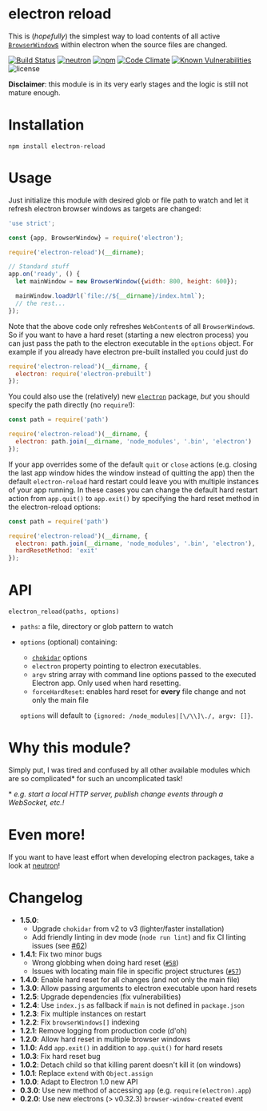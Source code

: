 # electron reload
This is (*hopefully*) the simplest way to load contents of all active [`BrowserWindow`s](https://github.com/atom/electron/blob/master/docs/api/browser-window.md) within electron when the source files are changed.

[![Build Status](https://travis-ci.org/yan-foto/electron-reload.svg?branch=master)](https://travis-ci.org/yan-foto/electron-reload)
[![neutron](https://img.shields.io/badge/neutron-compatible-004455.svg)](https://github.com/yan-foto/neutron)
[![npm](https://img.shields.io/npm/v/electron-reload.svg)](https://www.npmjs.com/package/electron-reload)
[![Code Climate](https://codeclimate.com/github/yan-foto/electron-reload/badges/gpa.svg)](https://codeclimate.com/github/yan-foto/electron-reload)
[![Known Vulnerabilities](https://snyk.io/test/github/yan-foto/electron-reload/badge.svg)](https://snyk.io/test/github/yan-foto/electron-reload)
![license](https://img.shields.io/npm/l/electron-reload.svg)

**Disclaimer**: this module is in its very early stages and the logic is still not mature enough.

# Installation
```
npm install electron-reload
```

# Usage
Just initialize this module with desired glob or file path to watch and let it refresh electron browser windows as targets are changed:

```js
'use strict';

const {app, BrowserWindow} = require('electron');

require('electron-reload')(__dirname);

// Standard stuff
app.on('ready', () {
  let mainWindow = new BrowserWindow({width: 800, height: 600});

  mainWindow.loadUrl(`file://${__dirname}/index.html`);
  // the rest...
});
```

Note that the above code only refreshes `WebContent`s of all `BrowserWindow`s. So if you want to have a hard reset (starting a new electron process) you can just pass the path to the electron executable in the `options` object. For example if you already have electron pre-built installed you could just do

```js
require('electron-reload')(__dirname, {
  electron: require('electron-prebuilt')
});
```

You could also use the (relatively) new [`electron`](https://www.npmjs.com/package/electron) package, *but* you should specify the path directly (no `require`!):

```js
const path = require('path')

require('electron-reload')(__dirname, {
  electron: path.join(__dirname, 'node_modules', '.bin', 'electron')
});
```

If your app overrides some of the default `quit` or `close` actions (e.g. closing the last app window hides the window instead of quitting the app) then the default `electron-reload` hard restart could leave you with multiple instances of your app running. In these cases you can change the default hard restart action from `app.quit()` to `app.exit()` by specifying the hard reset method in the electron-reload options:

```js
const path = require('path')

require('electron-reload')(__dirname, {
  electron: path.join(__dirname, 'node_modules', '.bin', 'electron'),
  hardResetMethod: 'exit'
});
```

# API
`electron_reload(paths, options)`
* `paths`: a file, directory or glob pattern to watch
* `options` (optional) containing:
  - [`chokidar`](https://github.com/paulmillr/chokidar) options
  - `electron` property pointing to electron executables.
  - `argv` string array with command line options passed to the executed Electron app. Only used when hard resetting.
  - `forceHardReset`: enables hard reset for **every** file change and not only the main file

  `options` will default to `{ignored: /node_modules|[\/\\]\./, argv: []}`.


# Why this module?
Simply put, I was tired and confused by all other available modules which are so complicated\* for such an uncomplicated task!

\* *e.g. start a local HTTP server, publish change events through a WebSocket, etc.!*

# Even more!
If you want to have least effort when developing electron packages, take a look at [neutron](https://github.com/yan-foto/neutron)!

# Changelog
 - **1.5.0**:
   - Upgrade `chokidar` from v2 to v3 (lighter/faster installation)
   - Add friendly linting in dev mode (`node run lint`) and fix CI linting issues (see [#62](https://github.com/yan-foto/electron-reload/pull/62))
 - **1.4.1**: Fix two minor bugs
   - Wrong globbing when doing hard reset ([`#58`](https://github.com/yan-foto/electron-reload/issues/58))
   - Issues with locating main file in specific project structures ([`#57`](https://github.com/yan-foto/electron-reload/issues/57))
 - **1.4.0**: Enable hard reset for all changes (and not only the main file)
 - **1.3.0**: Allow passing arguments to electron executable upon hard resets
 - **1.2.5**: Upgrade dependencies (fix vulnerabilities)
 - **1.2.4**: Use `index.js` as fallback if `main` is not defined in `package.json`
 - **1.2.3**: Fix multiple instances on restart
 - **1.2.2**: Fix `browserWindows[]` indexing
 - **1.2.1**: Remove logging from production code (d'oh)
 - **1.2.0**: Allow hard reset in multiple browser windows
 - **1.1.0**: Add `app.exit()` in addition to `app.quit()` for hard resets
 - **1.0.3**: Fix hard reset bug
 - **1.0.2**: Detach child so that killing parent doesn't kill it (on windows)
 - **1.0.1**: Replace `extend` with `Object.assign`
 - **1.0.0**: Adapt to Electron 1.0 new API
 - **0.3.0**: Use new method of accessing `app` (e.g. `require(electron).app`)
 - **0.2.0**: Use new electrons (> v0.32.3) `browser-window-created` event
